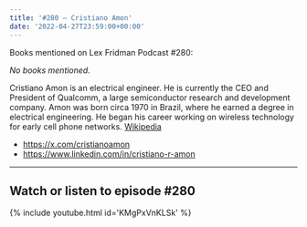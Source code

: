 ```yaml
---
title: '#280 – Cristiano Amon'
date: '2022-04-27T23:59:00+00:00'
---
```


Books mentioned on Lex Fridman Podcast #280:

*No books mentioned.*

Cristiano Amon is an electrical engineer. He is currently the CEO and President of Qualcomm, a large semiconductor research and development company. Amon was born circa 1970 in Brazil, where he earned a degree in electrical engineering. He began his career working on wireless technology for early cell phone networks. <a href="https://en.wikipedia.org/wiki/Cristiano_Amon" target="_blank">Wikipedia</a>

- <a href="https://x.com/cristianoamon" target="_blank">https://x.com/cristianoamon</a>
- <a href="https://www.linkedin.com/in/cristiano-r-amon" target="_blank">https://www.linkedin.com/in/cristiano-r-amon</a>

- - - - - -

## Watch or listen to episode #280

{% include youtube.html id='KMgPxVnKLSk' %}